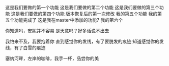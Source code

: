 这是我们要做的第一个功能
这是我们要做的第二个功能
这是我们要做的第三个功能
这是我们要做的第四个功能
版本恢复后的第一次修改
我的第五个功能
我的第五个功能完成了
这是我在master中添加的功能7
我的第六个

你知道吗，安妮并不容易
是天意吗？好多话说不出去

我怕来不及，我要抱着你
直到感觉你的发线，有了要脱发的痕迹
知道感觉你的发线，有了白雪的痕迹

塞纳河畔，左岸的咖啡，我手一杯，品尝你的美
